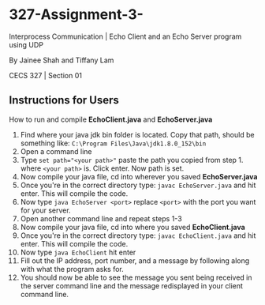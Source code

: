 # 327-Assignment-3-
 Interprocess Communication | Echo Client and an Echo Server program using UDP
 
 By Jainee Shah and Tiffany Lam 
 
 CECS 327 | Section 01
 
## Instructions for Users
 How to run and compile **EchoClient.java** and **EchoServer.java**
1. Find where your java jdk bin folder is located. Copy that path,
should be something like: `C:\Program Files\Java\jdk1.8.0_152\bin`
2. Open a command line
3. Type `set path="<your path>"` paste the path you copied from step 1. where `<your path>` is. Click enter. Now path is set.
4. Now compile your java file, cd into wherever you saved **EchoServer.java**
5. Once you're in the correct directory type: `javac EchoServer.java` and hit enter. This will compile the code.
6. Now type `java EchoServer <port>` replace `<port>` with the port you want for your server. 
7. Open another command line and repeat steps 1-3
8. Now compile your java file, cd into where you saved **EchoClient.java**
9. Once you're in the correct directory type: `javac EchoClient.java` and hit enter. This will compile the code.
10. Now type `java EchoClient` hit enter
11. Fill out the IP address, port number, and a message by following along with what the program asks for. 
12. You should now be able to see the message you sent being received in the server command line and the message redisplayed in your client command line. 
